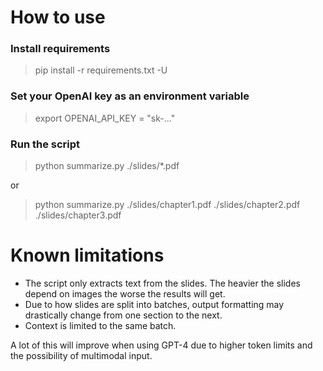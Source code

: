 # How to use
### Install requirements
> pip install -r requirements.txt -U

### Set your OpenAI key as an environment variable
> export OPENAI_API_KEY = "sk-..."

### Run the script
> python summarize.py ./slides/*.pdf

or

> python summarize.py ./slides/chapter1.pdf ./slides/chapter2.pdf ./slides/chapter3.pdf

# Known limitations
- The script only extracts text from the slides. The heavier the slides depend on images the worse the results will get.
- Due to how slides are split into batches, output formatting may drastically change from one section to the next.
- Context is limited to the same batch.

A lot of this will improve when using GPT-4 due to higher token limits and the possibility of multimodal input.
